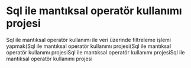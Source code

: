 # Sql ile mantıksal operatör kullanımı projesi 
 Sql ile mantıksal operatör kullanımı ile veri üzerinde filtreleme işlemi yapmak(Sql ile mantıksal operatör kullanımı projesi(Sql ile mantıksal operatör kullanımı projesiSql ile mantıksal operatör kullanımı projesiSql ile mantıksal operatör kullanımı projesi
